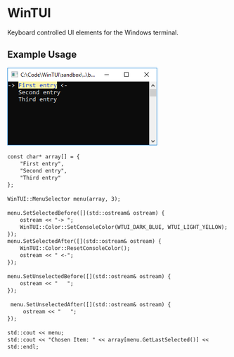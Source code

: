 # WinTUI
Keyboard controlled UI elements for the Windows terminal.

## Example Usage
![Menu_Selector](Images/SelectionMenu.png)

```
const char* array[] = {
    "First entry",
    "Second entry",
    "Third entry"
};

WinTUI::MenuSelector menu(array, 3);

menu.SetSelectedBefore([](std::ostream& ostream) {
    ostream << "-> ";
    WinTUI::Color::SetConsoleColor(WTUI_DARK_BLUE, WTUI_LIGHT_YELLOW);
});
menu.SetSelectedAfter([](std::ostream& ostream) {
    WinTUI::Color::ResetConsoleColor();
    ostream << " <-";
});

menu.SetUnselectedBefore([](std::ostream& ostream) {
    ostream << "   ";
});

 menu.SetUnselectedAfter([](std::ostream& ostream) {
     ostream << "   ";
});

std::cout << menu;
std::cout << "Chosen Item: " << array[menu.GetLastSelected()] << std::endl;
```

